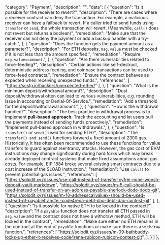 "category": "Payment",
                "description": "",
                "data": [
                    {
                        "question": "Is it possible for the receiver to revert?",
                        "description": "There are cases where a receiver contract can deny the transaction. For example, a malicious receiver can have a fallback to revert. If a caller tried to send funds using `transfer` or `send`, the whole transaction will revert. (Meanwhile, `call()` does not revert but returns a boolean)",
                        "remediation": "Make sure that the receiver can not deny the payment or add a backup handler with a try-catch.",
                    },
                    {
                        "question": "Does the function gets the payment amount as a parameter?",
                        "description": "For ETH deposits, `msg.value` must be checked if it is not less than the amount specified.",
                        "remediation": "Require `msg.value==amount`.",
                    },
                    {
                        "question": "Are there vulnerabilities related to force-feeding?",
                        "description": "Certain actions like self-destruct, deterministic address feeding, and coinbase transactions can be used to force-feed contracts.",
                        "remediation": "Ensure the contract behaves as expected when receiving unexpected funds.",
                        "references": [
                            "https://scsfg.io/hackers/unexpected-ether/"
                        ],
                    },
                    {
                        "question": "What is the minimum deposit/withdrawal amount?",
                        "description": "Dust deposit/withdrawal often can lead to various vulnerabilities, e.g. rounding issue in accounting or Denial-Of-Service.",
                        "remediation": "Add a threshold for the deposit/withdrawal amount.",
                    },
                    {
                        "question": "How is the withdrawal handled?",
                        "description": "The best practice in withdrawal process is to implement **pull-based approach**. Track the accounting and let users pull the payments instead of sending funds proactively.",
                        "remediation": "Implement pull-based approach in withdrawals.",
                    },
                    {
                        "question": "Is `transfer()` or `send()` used for sending ETH?",
                        "description": "The `transfer() and send()` functions forward a fixed amount of 2300 gas. Historically, it has often been recommended to use these functions for value transfers to guard against reentrancy attacks. However, the gas cost of EVM instructions may change significantly during hard forks which may break already deployed contract systems that make fixed assumptions about gas costs. For example. EIP 1884 broke several existing smart contracts due to a cost increase of the SLOAD instruction.",
                        "remediation": "Use `call()` to prevent potential gas issues.",
                        "references": [
                            "https://solodit.xyz/issues/use-call-instead-of-transfer-cyfrin-none-woosh-deposit-vault-markdown",
                            "https://solodit.xyz/issues/m-5-call-should-be-used-instead-of-transfer-on-an-address-payable-sherlock-dodo-dodo-git",
                            "https://solodit.xyz/issues/m-10-addresscallvaluex-should-be-used-instead-of-payabletransfer-code4rena-debt-dao-debt-dao-contest-git"
                        ],
                    },
                    {
                        "question": "Is it possible for native ETH to be locked in the contract?",
                        "description": "If a `payable` function does not transfer all ETH passed in `msg.value` and the contract does not have a withdraw method, ETH will be locked in the contract",
                        "remediation": "Make sure either no ETH remains in the contract at the end of `payable` functions or make sure there is a `withdraw` function.",
                        "references": [
                            "https://solodit.xyz/issues/m-09-bathbuddy-locks-up-ether-it-receives-code4rena-rubicon-rubicon-contest-git",
                        ],
                    }
                ]
            },